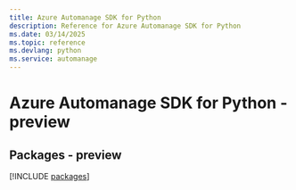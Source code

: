 ```yaml
---
title: Azure Automanage SDK for Python
description: Reference for Azure Automanage SDK for Python
ms.date: 03/14/2025
ms.topic: reference
ms.devlang: python
ms.service: automanage
---
```

# Azure Automanage SDK for Python - preview
## Packages - preview
[!INCLUDE [packages](automanage-index.md)]